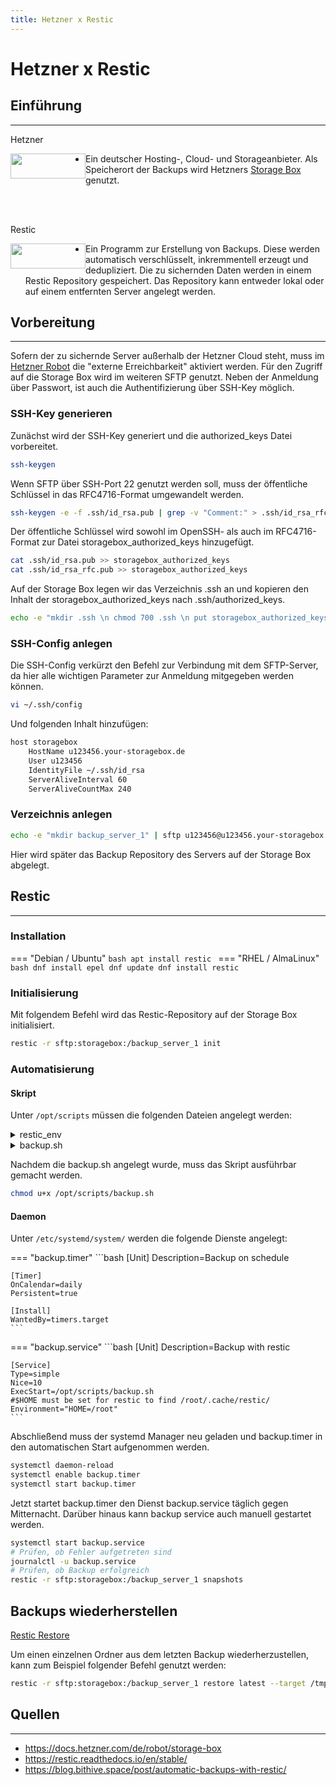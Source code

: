 ```yaml
---
title: Hetzner x Restic
---
```


# Hetzner x Restic 
## Einführung
-------------

Hetzner

<img src="../img/hetzner.png" width="120" height="40" style="float:left;">
 
- Ein deutscher Hosting-, Cloud- und Storageanbieter. Als Speicherort der Backups wird Hetzners [Storage Box](https://www.hetzner.com/storage/storage-box) genutzt.  

</br >
</br >

Restic

<img src="../img/restic.png" width="120" height="40" style="float:left;">

- Ein Programm zur Erstellung von Backups. Diese werden automatisch verschlüsselt, inkremmentell erzeugt und dedupliziert. Die zu sichernden Daten werden in einem Restic Repository gespeichert. Das Repository kann entweder lokal oder auf einem entfernten Server angelegt werden.

## Vorbereitung
----------------
Sofern der zu sichernde Server außerhalb der Hetzner Cloud steht, muss im [Hetzner Robot](https://robot.your-server.de/storage) die "externe Erreichbarkeit" aktiviert werden. Für den Zugriff auf die Storage Box wird im weiteren SFTP genutzt. Neben der Anmeldung über Passwort, ist auch die Authentifizierung über SSH-Key möglich.

### SSH-Key generieren

Zunächst wird der SSH-Key generiert und die authorized_keys Datei vorbereitet.
```bash
ssh-keygen
```

Wenn SFTP über SSH-Port 22 genutzt werden soll, muss der öffentliche Schlüssel in das RFC4716-Format umgewandelt werden.
```bash
ssh-keygen -e -f .ssh/id_rsa.pub | grep -v "Comment:" > .ssh/id_rsa_rfc.pub
```

Der öffentliche Schlüssel wird sowohl im OpenSSH- als auch im RFC4716-Format zur Datei storagebox_authorized_keys hinzugefügt. 
```bash
cat .ssh/id_rsa.pub >> storagebox_authorized_keys
cat .ssh/id_rsa_rfc.pub >> storagebox_authorized_keys
``` 

Auf der Storage Box legen wir das Verzeichnis .ssh an und kopieren den Inhalt der storagebox_authorized_keys nach .ssh/authorized_keys. 
```bash
echo -e "mkdir .ssh \n chmod 700 .ssh \n put storagebox_authorized_keys .ssh/authorized_keys \n chmod 600 .ssh/authorized_keys" | sftp u123456@u123456.your-storagebox.de
```

### SSH-Config anlegen
Die SSH-Config verkürzt den Befehl zur Verbindung mit dem SFTP-Server, da hier alle wichtigen Parameter zur Anmeldung mitgegeben werden können.
```bash
vi ~/.ssh/config
```

Und folgenden Inhalt hinzufügen:
```bash
host storagebox 
    HostName u123456.your-storagebox.de
    User u123456
    IdentityFile ~/.ssh/id_rsa
    ServerAliveInterval 60
    ServerAliveCountMax 240
```

### Verzeichnis anlegen
```bash
echo -e "mkdir backup_server_1" | sftp u123456@u123456.your-storagebox.de
```
Hier wird später das Backup Repository des Servers auf der Storage Box abgelegt.

## Restic
---------
### Installation
=== "Debian / Ubuntu"
    ```bash
    apt install restic
    ```
=== "RHEL / AlmaLinux"
    ```bash
    dnf install epel
    dnf update
    dnf install restic
    ```

### Initialisierung
Mit folgendem Befehl wird das Restic-Repository auf der Storage Box initialisiert.
```bash
restic -r sftp:storagebox:/backup_server_1 init
```

### Automatisierung
#### Skript
Unter `/opt/scripts` müssen die folgenden Dateien angelegt werden:

<details>
<summary>restic_env</summary>

```bash
export RESTIC_REPOSITORY=sftp:storagebox:/backup_server_1
export RESTIC_PASSWORD=PASSWORD
```
</details>

<details>
<summary>backup.sh</summary>

```bash
#!/usr/bin/env bash
# This script is intended to be run by a systemd timer

# Exit on failure or pipefail
set -euo pipefail

#Set this to any location you like
BACKUP_PATHS="/var/lib/docker/volumes /opt/docker"

BACKUP_TAG=systemd.timer

# How many backups to keep.
RETENTION_DAYS=7
RETENTION_WEEKS=4
RETENTION_MONTHS=12
RETENTION_YEARS=1

source /opt/scripts/restic_env

# Remove locks in case other stale processes kept them in
restic unlock &
wait $!

#Do the backup

restic --verbose \
       --tag $BACKUP_TAG \
       backup $BACKUP_PATHS &
wait $!

# Remove old Backups

restic forget \
       --verbose \
       --tag $BACKUP_TAG \
       --prune \
       --keep-daily $RETENTION_DAYS \
       --keep-weekly $RETENTION_WEEKS \
       --keep-monthly $RETENTION_MONTHS \
       --keep-yearly $RETENTION_YEARS &
wait $!

# Check if everything is fine
restic check &
wait $!

echo "Backup done!"
```
</details>

Nachdem die backup.sh angelegt wurde, muss das Skript ausführbar gemacht werden.
```bash
chmod u+x /opt/scripts/backup.sh
```

#### Daemon
Unter `/etc/systemd/system/` werden die folgende Dienste angelegt:

=== "backup.timer"
    ```bash
    [Unit]
    Description=Backup on schedule
    
    [Timer]
    OnCalendar=daily
    Persistent=true
    
    [Install]
    WantedBy=timers.target
    ```
=== "backup.service"
    ```bash
    [Unit]
    Description=Backup with restic
    
    [Service]
    Type=simple
    Nice=10
    ExecStart=/opt/scripts/backup.sh
    #$HOME must be set for restic to find /root/.cache/restic/
    Environment="HOME=/root"
    ```

Abschließend muss der systemd Manager neu geladen und backup.timer in den automatischen Start aufgenommen werden.
```bash
systemctl daemon-reload
systemctl enable backup.timer
systemctl start backup.timer
```

Jetzt startet backup.timer den Dienst backup.service täglich gegen Mitternacht. Darüber hinaus kann backup service auch manuell gestartet werden.
```bash
systemctl start backup.service
# Prüfen, ob Fehler aufgetreten sind
journalctl -u backup.service
# Prüfen, ob Backup erfolgreich
restic -r sftp:storagebox:/backup_server_1 snapshots
```

## Backups wiederherstellen

[Restic Restore](https://restic.readthedocs.io/en/latest/050_restore.html)

Um einen einzelnen Ordner aus dem letzten Backup wiederherzustellen, kann zum Beispiel folgender Befehl genutzt werden:
```Bash
restic -r sftp:storagebox:/backup_server_1 restore latest --target /tmp/restore --include /opt/docker/folder
```

## Quellen
----------
- https://docs.hetzner.com/de/robot/storage-box
- https://restic.readthedocs.io/en/stable/
- https://blog.bithive.space/post/automatic-backups-with-restic/
